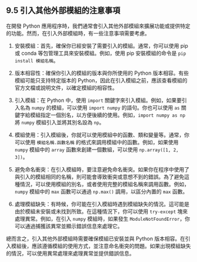## 9.5 引入其他外部模組的注意事項

在開發 Python 應用程序時，我們通常會引入其他外部模組來擴展功能或提供特定的功能。然而，在引入外部模組時，有一些注意事項需要考慮。

1. 安裝模組：首先，確保你已經安裝了需要引入的模組。通常，你可以使用 pip 或 conda 等包管理工具來安裝模組。例如，使用 pip 安裝模組的命令是 `pip install 模組名稱`。

2. 版本相容性：確保你引入的模組的版本與你所使用的 Python 版本相容。有些模組可能只支持特定版本的 Python，因此在引入模組之前，應該查看模組的官方文檔或說明文件，以確定模組的相容性。

3. 引入模組：在 Python 中，使用 `import` 關鍵字來引入模組。例如，如果要引入名為 `numpy` 的模組，可以使用 `import numpy` 的語句。你也可以使用 `as` 關鍵字給模組指定一個別名，以方便後續的使用。例如，`import numpy as np` 將 `numpy` 模組引入並將其別名設為 `np`。

4. 模組使用：引入模組後，你就可以使用模組中的函數、類和變量等。通常，你可以使用 `模組名稱.函數名稱` 的格式來調用模組中的函數。例如，如果使用 `numpy` 模組中的 `array` 函數來創建一個數組，可以使用 `np.array([1, 2, 3])`。

5. 避免命名衝突：在引入模組時，要注意避免命名衝突。如果你在程序中使用了與引入的模組相同的名稱，則可能會導致衝突或意想不到的錯誤。為了避免這種情況，可以使用模組的別名，或者使用完整的模組名稱來調用函數。例如，`numpy` 模組中的 `max` 函數可以通過 `np.max()` 調用，以區分內置的 `max` 函數。

6. 處理模組缺失：有時候，你可能在引入模組時遇到模組缺失的情況。這可能是由於模組未安裝或未找到所致。在這種情況下，你可以使用 `try-except` 塊來處理異常。例如，在引入 `numpy` 模組時，如果發生 `ModuleNotFoundError`，你可以通過捕獲該異常並顯示錯誤信息來處理它。

總而言之，引入其他外部模組時需要確保模組已安裝並與 Python 版本相容。在引入模組後，應該遵循模組的使用方式，並注意命名衝突的問題。如果出現模組缺失的情況，可以使用異常處理來處理異常並提供錯誤信息。